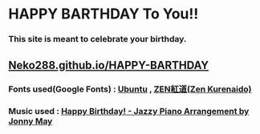 # HAPPY BARTHDAY To You!!
### This site is meant to celebrate your birthday.
## <a href='https://neko288.github.io/HAPPY-BARTHDAY/'>Neko288.github.io/HAPPY-BARTHDAY</a>
### Fonts used(Google Fonts) : <a href='https://fonts.google.com/specimen/Ubuntu?query=Ubuntu'>Ubuntu</a> , <a href='https://fonts.google.com/specimen/Zen+Kurenaido?query=Zen+Kurenaido'>ZEN紅道(Zen Kurenaido)</a>
### Music used : <a href='https://www.youtube.com/watch?v=4sZmPHJPvZE'>Happy Birthday! - Jazzy Piano Arrangement by Jonny May</a>
